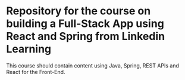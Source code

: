 
# Repository for the course on building a Full-Stack App using React and Spring from Linkedin Learning

This course should contain content using Java, Spring, REST APIs and React for the Front-End.

